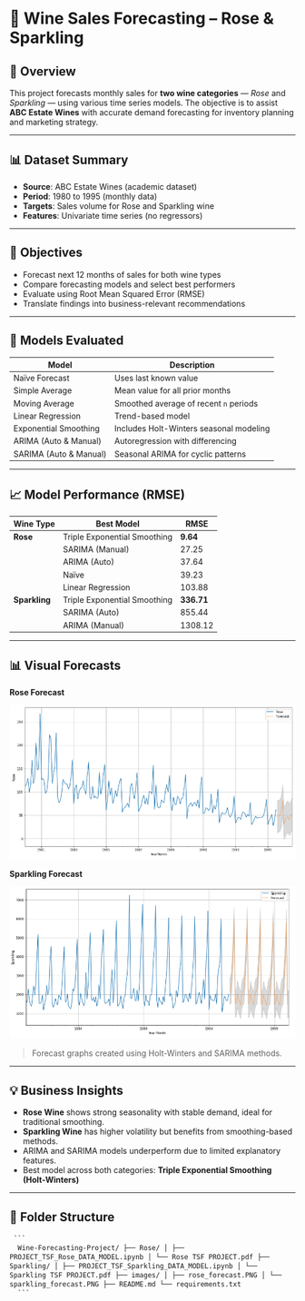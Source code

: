# 🍷 Wine Sales Forecasting – Rose & Sparkling

## 🧠 Overview
This project forecasts monthly sales for **two wine categories** — *Rose* and *Sparkling* — using various time series models. The objective is to assist **ABC Estate Wines** with accurate demand forecasting for inventory planning and marketing strategy.

---

## 📊 Dataset Summary

- **Source**: ABC Estate Wines (academic dataset)
- **Period**: 1980 to 1995 (monthly data)
- **Targets**: Sales volume for Rose and Sparkling wine
- **Features**: Univariate time series (no regressors)

---

## 🎯 Objectives

- Forecast next 12 months of sales for both wine types
- Compare forecasting models and select best performers
- Evaluate using Root Mean Squared Error (RMSE)
- Translate findings into business-relevant recommendations

---

## 🧪 Models Evaluated

| Model                     | Description                               |
|---------------------------|-------------------------------------------|
| Naïve Forecast             | Uses last known value                     |
| Simple Average             | Mean value for all prior months           |
| Moving Average             | Smoothed average of recent `n` periods    |
| Linear Regression          | Trend-based model                         |
| Exponential Smoothing      | Includes Holt-Winters seasonal modeling   |
| ARIMA (Auto & Manual)      | Autoregression with differencing          |
| SARIMA (Auto & Manual)     | Seasonal ARIMA for cyclic patterns        |

---

## 📈 Model Performance (RMSE)

| Wine Type   | Best Model                   | RMSE    |
|-------------|------------------------------|---------|
| **Rose**    | Triple Exponential Smoothing | **9.64**   |
|             | SARIMA (Manual)              | 27.25   |
|             | ARIMA (Auto)                 | 37.64   |
|             | Naïve                        | 39.23   |
|             | Linear Regression            | 103.88  |
| **Sparkling**| Triple Exponential Smoothing | **336.71** |
|             | SARIMA (Auto)                | 855.44  |
|             | ARIMA (Manual)               | 1308.12 |

---

## 📊 Visual Forecasts

**Rose Forecast**

![Rose Forecast](images/rose_forecast.PNG)

**Sparkling Forecast**

![Sparkling Forecast](images/sparkling_forecast.PNG)

> Forecast graphs created using Holt-Winters and SARIMA methods.

---

## 💡 Business Insights

- **Rose Wine** shows strong seasonality with stable demand, ideal for traditional smoothing.
- **Sparkling Wine** has higher volatility but benefits from smoothing-based methods.
- ARIMA and SARIMA models underperform due to limited explanatory features.
- Best model across both categories: **Triple Exponential Smoothing (Holt-Winters)**

---

## 📂 Folder Structure

<pre><code> ``` 
  Wine-Forecasting-Project/ ├── Rose/ │ ├── PROJECT_TSF_Rose_DATA_MODEL.ipynb │ └── Rose TSF PROJECT.pdf ├── Sparkling/ │ ├── PROJECT_TSF_Sparkling_DATA_MODEL.ipynb │ └── Sparkling TSF PROJECT.pdf ├── images/ │ ├── rose_forecast.PNG │ └── sparkling_forecast.PNG ├── README.md └── requirements.txt 
  ``` </code></pre>
